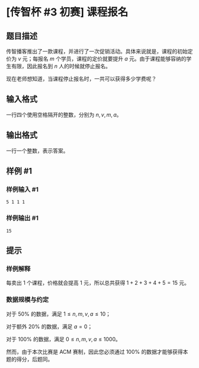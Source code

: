 # [传智杯 #3 初赛] 课程报名

## 题目描述

传智播客推出了一款课程，并进行了一次促销活动。具体来说就是，课程的初始定价为 $v$ 元；每报名 $m$ 个学员，课程的定价就要提升 $a$ 元。由于课程能够容纳的学生有限，因此报名到 $n$ 人的时候就停止报名。

现在老师想知道，当课程停止报名时，一共可以获得多少学费呢？

## 输入格式

一行四个使用空格隔开的整数，分别为 $n,v,m,a$。

## 输出格式

一行一个整数，表示答案。

## 样例 #1

### 样例输入 #1
```
5 1 1 1
```

### 样例输出 #1

```
15
```

## 提示

### 样例解释
每卖出 $1$ 个课程，价格就会提高 $1$ 元，所以总共获得 $1+2+3+4+5=15$ 元。

### 数据规模与约定
对于 $50\%$ 的数据，满足 $1 \leq n,m,v,a\leq 10$；

对于额外 $20\%$ 的数据，满足 $a=0$；

对于 $100\%$ 的数据，满足 $0 \leq n,m,v,a \leq 1000$。

然而，由于本次比赛是 ACM 赛制，因此您必须通过 $100\%$ 的数据才能够获得本题的得分，后题同。
